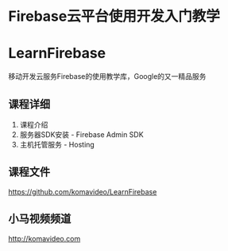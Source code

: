 Firebase云平台使用开发入门教学
===========================

# LearnFirebase

移动开发云服务Firebase的使用教学库，Google的又一精品服务

## 课程详细

01. 课程介绍
02. 服务器SDK安装 - Firebase Admin SDK
03. 主机托管服务 - Hosting

## 课程文件

https://github.com/komavideo/LearnFirebase

## 小马视频频道
http://komavideo.com
